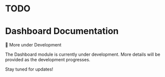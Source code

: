 # TODO

# Dashboard Documentation

🚧 More under Development

The Dashboard module is currently under development. More details will be provided as the development progresses.

Stay tuned for updates!